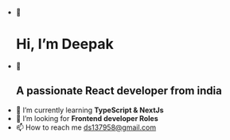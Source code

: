 - 👋 <h1>Hi, I’m Deepak</h1>
- 👀 <h2>A passionate React developer from india</h2>
- 🌱 I’m currently learning <b>TypeScript & NextJs</b>
- 💞️ I’m looking for <b>Frontend developer Roles</b>
- 📫 How to reach me ds137958@gmail.com

<!---
dsWorld000/dsWorld000 is a ✨ special ✨ repository because its `README.md` (this file) appears on your GitHub profile.
You can click the Preview link to take a look at your changes.
--->
